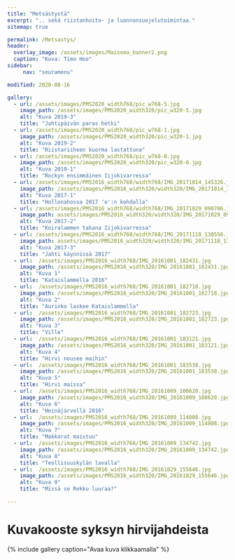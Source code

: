 ```yaml
---
title: "Metsästystä"
excerpt: ".. sekä riistanhoito- ja luonnonsuojelutoimintaa."
sitemap: true

permalink: /Metsastys/
header:
  overlay_image: /assets/images/Maisema_banner2.png
  caption: "Kuva: Timo Hoo"
sidebar:
     nav: "seuramenu"

modified: 2020-08-16

gallery:
  - url: /assets/images/PMS2020_width768/pic_w768-5.jpg
    image_path: /assets/images/PMS2020_width320/pic_w320-5.jpg
    alt: "Kuva 2019-3"
    title: "Jahtipäivän paras hetki"
  - url: /assets/images/PMS2020_width768/pic_w768-1.jpg
    image_path: /assets/images/PMS2020_width320/pic_w320-1.jpg
    alt: "Kuva 2019-2"
    title: "Riistariiheen kuorma lastattuna"
  - url: /assets/images/PMS2020_width768/pic_w768-0.jpg
    image_path: /assets/images/PMS2020_width320/pic_w320-0.jpg
    alt: "Kuva 2019-1"
    title: "Rockyn ensimmäinen Iijokivarressa"
  - url: /assets/images/PMS2016_width768/width768/IMG_20171014_145326.jpg
    image_path: /assets/images/PMS2016_width320/width320/IMG_20171014_145326.jpg
    alt: "Kuva 2017-1"
    title: "Hollonahossa 2017 'o':n kohdalla"
  - url: /assets/images/PMS2016_width768/width768/IMG_20171029_090706.jpg
    image_path: assets/images/PMS2016_width320/width320/IMG_20171029_090706.jpg
    alt: "Kuva 2017-2"
    title: "Koiralammen takana Iijokivarressa"
  - url: /assets/images/PMS2016_width768/width768/IMG_20171118_130556.jpg
    image_path: assets/images/PMS2016_width320/width320/IMG_20171118_130556.jpg
    alt: "Kuva 2017-3"
    title: "Jahti käynnissä 2017"
  - url:  /assets/images/PMS2016_width768/IMG_20161001_182431.jpg
    image_path: /assets/images/PMS2016_width320/IMG_20161001_182431.jpg
    alt: "Kuva 1"
    title: "Kataislammella 2016"
  - url:  /assets/images/PMS2016_width768/IMG_20161001_182718.jpg
    image_path: /assets/images/PMS2016_width320/IMG_20161001_182718.jpg
    alt: "Kuva 2"
    title: "Aurinko laskee Kataislammella"
  - url:  /assets/images/PMS2016_width768/IMG_20161001_182723.jpg
    image_path: /assets/images/PMS2016_width320/IMG_20161001_182723.jpg
    alt: "Kuva 3"
    title: "Ville"
  - url:  /assets/images/PMS2016_width768/IMG_20161001_183121.jpg
    image_path: /assets/images/PMS2016_width320/IMG_20161001_183121.jpg
    alt: "Kuva 4"
    title: "Hirvi nousee maihin"
  - url:  /assets/images/PMS2016_width768/IMG_20161001_183538.jpg
    image_path: /assets/images/PMS2016_width320/IMG_20161001_183538.jpg
    alt: "Kuva 5"
    title: "Hirvi maissa"
  - url:  /assets/images/PMS2016_width768/IMG_20161009_100620.jpg
    image_path: /assets/images/PMS2016_width320/IMG_20161009_100620.jpg
    alt: "Kuva 6"
    title: "Heinäjärvellä 2016"
  - url:  /assets/images/PMS2016_width768/IMG_20161009_114808.jpg
    image_path: /assets/images/PMS2016_width320/IMG_20161009_114808.jpg
    alt: "Kuva 7"
    title: "Makkarat maistuu"
  - url:  /assets/images/PMS2016_width768/IMG_20161009_134742.jpg
    image_path: /assets/images/PMS2016_width320/IMG_20161009_134742.jpg
    alt: "Kuva 8"
    title: "Teollisuuskylän lavalla"
  - url:  /assets/images/PMS2016_width768/IMG_20161029_155646.jpg
    image_path: /assets/images/PMS2016_width320/IMG_20161029_155646.jpg
    alt: "Kuva 9"
    title: "Missä se Rekku luuraa?"

---
```


# Kuvakooste syksyn hirvijahdeista

{% include gallery caption="Avaa kuva klikkaamalla" %}
